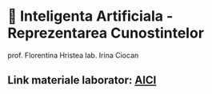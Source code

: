 # 🎰 Inteligenta Artificiala - Reprezentarea Cunostintelor
prof. Florentina Hristea
lab. Irina Ciocan

## Link materiale laborator: [AICI](http://irinaciocan.ro/inteligenta_artificiala/index.php)
